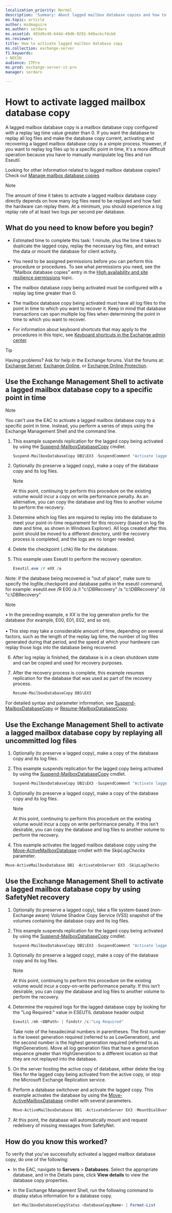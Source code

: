 ```yaml
---
localization_priority: Normal
description: 'Summary: About lagged mailbox database copies and how to activate them in Exchange Server 2016 or Exchange Server 2019.'
ms.topic: article
author: msdmaguire
ms.author: serdars
ms.assetid: 493d9c40-644d-49d6-9291-949acbcfdcb6
ms.reviewer:
title: How to activate lagged mailbox database copy
ms.collection: exchange-server
f1.keywords:
- NOCSH
audience: ITPro
ms.prod: exchange-server-it-pro
manager: serdars

---
```


# Howt to activate lagged mailbox database copy

A lagged mailbox database copy is a mailbox database copy configured with a replay lag time value greater than 0. If you want the database to replay all log files and make the database copy current, activating and recovering a lagged mailbox database copy is a simple process. However, if you want to replay log files up to a specific point in time, it's a more difficult operation because you have to manually manipulate log files and run Eseutil.

Looking for other information related to lagged mailbox database copies? Check out [Manage mailbox database copies](manage-database-copies.md)

> [!NOTE]
> The amount of time it takes to activate a lagged mailbox database copy directly depends on how many log files need to be replayed and how fast the hardware can replay them. At a minimum, you should experience a log replay rate of at least two logs per second per database.

## What do you need to know before you begin?

- Estimated time to complete this task: 1 minute, plus the time it takes to duplicate the lagged copy, replay the necessary log files, and extract the data or mount the database for client activity.

- You need to be assigned permissions before you can perform this procedure or procedures. To see what permissions you need, see the "Mailbox database copies" entry in the [High availability and site resilience permissions](../../permissions/feature-permissions/ha-permissions.md) topic.

- The mailbox database copy being activated must be configured with a replay lag time greater than 0.

- The mailbox database copy being activated must have all log files to the point in time to which you want to recover it. Keep in mind that database transactions can span multiple log files when determining the point in time to which you want to recover.

- For information about keyboard shortcuts that may apply to the procedures in this topic, see [Keyboard shortcuts in the Exchange admin center](../../about-documentation/exchange-admin-center-keyboard-shortcuts.md).

> [!TIP]
> Having problems? Ask for help in the Exchange forums. Visit the forums at: [Exchange Server](https://social.technet.microsoft.com/forums/office/home?category=exchangeserver), [Exchange Online](https://social.technet.microsoft.com/forums/msonline/home?forum=onlineservicesexchange), or [Exchange Online Protection](https://social.technet.microsoft.com/forums/forefront/home?forum=FOPE).

## Use the Exchange Management Shell to activate a lagged mailbox database copy to a specific point in time

> [!NOTE]
> You can't use the EAC to activate a lagged mailbox database copy to a specific point in time. Instead, you perform a series of steps using the Exchange Management Shell and the command line.

1. This example suspends replication for the lagged copy being activated by using the [Suspend-MailboxDatabaseCopy](/powershell/module/exchange/suspend-mailboxdatabasecopy) cmdlet.

   ```powershell
   Suspend-MailboxDatabaseCopy DB1\EX3 -SuspendComment "Activate lagged copy of DB1 on Server EX3" -Confirm:$false
   ```

2. Optionally (to preserve a lagged copy), make a copy of the database copy and its log files.

   > [!NOTE]
   > At this point, continuing to perform this procedure on the existing volume would incur a copy on write performance penalty. As an alternative, you can copy the database and log files to another volume to perform the recovery.

3. Determine which log files are required to replay into the database to meet your point-in-time requirement for this recovery (based on log file date and time, as shown in Windows Explorer). All logs created after this point should be moved to a different directory, until the recovery process is completed, and the logs are no longer needed.

4. Delete the checkpoint (.chk) file for the database.

5. This example uses Eseutil to perform the recovery operation.

   ```powershell
   Eseutil.exe /r eXX /a
   ```
Note: if the database being recovered is "out of place", make sure to specify the logfile,checkpoint and database paths in the eseutil command, for example:
eseutil.exe /R E00 /a /l "c:\DBRecovery" /s "c:\DBRecovery" /d "c:\DBRecovery"


   > [!NOTE]
   > • In the preceding example, e _XX_ is the log generation prefix for the database (for example, E00, E01, E02, and so on). <br/><br/>• This step may take a considerable amount of time, depending on several factors, such as the length of the replay lag time, the number of log files generated during that period, and the speed at which your hardware can replay those logs into the database being recovered.

6. After log replay is finished, the database is in a clean shutdown state and can be copied and used for recovery purposes.

7. After the recovery process is complete, this example resumes replication for the database that was used as part of the recovery process.

   ```powershell
   Resume-MailboxDatabaseCopy DB1\EX3
   ```

For detailed syntax and parameter information, see [Suspend-MailboxDatabaseCopy](/powershell/module/exchange/suspend-mailboxdatabasecopy) or [Resume-MailboxDatabaseCopy](/powershell/module/exchange/resume-mailboxdatabasecopy).

## Use the Exchange Management Shell to activate a lagged mailbox database copy by replaying all uncommitted log files

1. Optionally (to preserve a lagged copy), make a copy of the database copy and its log files.

1. This example suspends replication for the lagged copy being activated by using the [Suspend-MailboxDatabaseCopy](/powershell/module/exchange/suspend-mailboxdatabasecopy) cmdlet.

   ```powershell
   Suspend-MailboxDatabaseCopy DB1\EX3 -SuspendComment "Activate lagged copy of DB1 on Server EX3" -Confirm:$false
   ```

2. Optionally (to preserve a lagged copy), make a copy of the database copy and its log files.

     > [!NOTE]
     > At this point, continuing to perform this procedure on the existing volume would incur a copy on write performance penalty. If this isn't desirable, you can copy the database and log files to another volume to perform the recovery.

2. This example activates the lagged mailbox database copy using the [Move-ActiveMailboxDatabase](/powershell/module/exchange/move-activemailboxdatabase) cmdlet with the _SkipLagChecks_ parameter.

  ```powershell
  Move-ActiveMailboxDatabase DB1 -ActivateOnServer EX3 -SkipLagChecks
  ```

## Use the Exchange Management Shell to activate a lagged mailbox database copy by using SafetyNet recovery

1. Optionally (to preserve a lagged copy), take a file system-based (non-Exchange aware) Volume Shadow Copy Service (VSS) snapshot of the volumes containing the database copy and its log files.

2. This example suspends replication for the lagged copy being activated by using the [Suspend-MailboxDatabaseCopy](/powershell/module/exchange/suspend-mailboxdatabasecopy) cmdlet.

   ```powershell
   Suspend-MailboxDatabaseCopy DB1\EX3 -SuspendComment "Activate lagged copy of DB1 on Server EX3" -Confirm:$false
   ```

3. Optionally (to preserve a lagged copy), make a copy of the database copy and its log files.

   > [!NOTE]
   > At this point, continuing to perform this procedure on the existing volume would incur a copy-on-write performance penalty. If this isn't desirable, you can copy the database and log files to another volume to perform the recovery.

4. Determine the required logs for the lagged database copy by looking for the "Log Required:" value in ESEUTIL database header output

   ```powershell
   Eseutil /mh <DBPath> | findstr /c:"Log Required"
   ```

   Take note of the hexadecimal numbers in parentheses. The first number is the lowest generation required (referred to as LowGeneration), and the second number is the highest generation required (referred to as HighGeneration). Move all log generation files that have a generation sequence greater than HighGeneration to a different location so that they are not replayed into the database.

5. On the server hosting the active copy of database, either delete the log files for the lagged copy being activated from the active copy, or stop the Microsoft Exchange Replication service.

4. Perform a database switchover and activate the lagged copy. This example activates the database by using the [Move-ActiveMailboxDatabase](/powershell/module/exchange/move-activemailboxdatabase) cmdlet with several parameters.

   ```powershell
   Move-ActiveMailboxDatabase DB1 -ActivateOnServer EX3 -MountDialOverride BestEffort -SkipActiveCopyChecks -SkipClientExperienceChecks -SkipHealthChecks -SkipLagChecks
   ```

6. At this point, the database will automatically mount and request redelivery of missing messages from SafetyNet.

## How do you know this worked?

To verify that you've successfully activated a lagged mailbox database copy, do one of the following:

- In the EAC, navigate to **Servers** \> **Databases**. Select the appropriate database, and in the Details pane, click **View details** to view the database copy properties.

- In the Exchange Management Shell, run the following command to display status information for a database copy.

  ```powershell
  Get-MailboxDatabaseCopyStatus <DatabaseCopyName> | Format-List
  ```